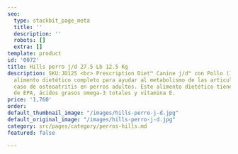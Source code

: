 ```yaml
---
seo:
  type: stackbit_page_meta
  title: ''
  description: ''
  robots: []
  extra: []
template: product
id: '0072'
title: Hills perro j/d 27.5 Lb 12.5 Kg
description: SKU:JD125 <br> Prescription Diet™ Canine j/d™ con Pollo (10 %) es un
  alimento dietético completo para ayudar al metabolismo de las articulaciones en
  caso de osteoatritis en perros adultos. Este alimento dietético tiene un alto nivel
  de EPA, ácidos grasos omega-3 totales y vitamina E.
price: '1,760'
order: 
default_thumbnail_image: "/images/hills-perro-j-d.jpg"
default_original_image: "/images/hills-perro-j-d.jpg"
category: src/pages/category/perros-hills.md
featured: false

---
```

